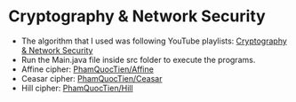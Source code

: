 # Cryptography & Network Security
+ The algorithm that I used was following YouTube playlists: [Cryptography & Network Security](https://youtube.com/playlist?list=PLBlnK6fEyqRgJU3EsOYDTW7m6SUmW6kII)
+ Run the Main.java file inside src folder to execute the programs.
+ Affine cipher: [PhamQuocTien/Affine](PhamQuocTien/Affine)
+ Ceasar cipher: [PhamQuocTien/Ceasar](PhamQuocTien/Ceasar)
+ Hill cipher: [PhamQuocTien/Hill](PhamQuocTien/Hill)

